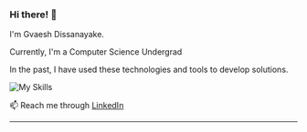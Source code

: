 ### Hi there! 👋

I'm Gvaesh Dissanayake. 

Currently, I'm a Computer Science Undergrad

In the past, I have used these technologies and tools to develop solutions.

![My Skills](https://skillicons.dev/icons?i=androidstudio,cs,css,dart,figma,firebase,git,github,html,java,js,jquery,kotlin,mysql,nodejs,php,postman,py,react,reactivex,sqlite,visualstudio,vscode,webpack&perline=15)


📫 Reach me through <a href="https://www.linkedin.com/in/gavesh-dissanayake/">LinkedIn</a>

<!--
#### My Dev Setup

![Mac](https://img.shields.io/badge/mac%20os-000000?style=for-the-badge&logo=apple&logoColor=white)![VSCode](https://img.shields.io/badge/VSCode-000000?style=for-the-badge&logo=visual%20studio%20code&logoColor=white)![Android Studio](https://img.shields.io/badge/Android_Studio-000000?style=for-the-badge&logo=android-studio&logoColor=white)![Xcode](https://img.shields.io/badge/Xcode-000000?style=for-the-badge&logo=Xcode&logoColor=white)![Git](https://img.shields.io/badge/GIT-000000?style=for-the-badge&logo=git&logoColor=white)![Docker](https://img.shields.io/badge/Docker-000000?style=for-the-badge&logo=docker&logoColor=white)![Azure](https://img.shields.io/badge/microsoft%20azure-000000?style=for-the-badge&logo=microsoft-azure&logoColor=white)![Brave](https://img.shields.io/badge/Brave-000000?style=for-the-badge&logo=Brave&logoColor=white)
--->
----
